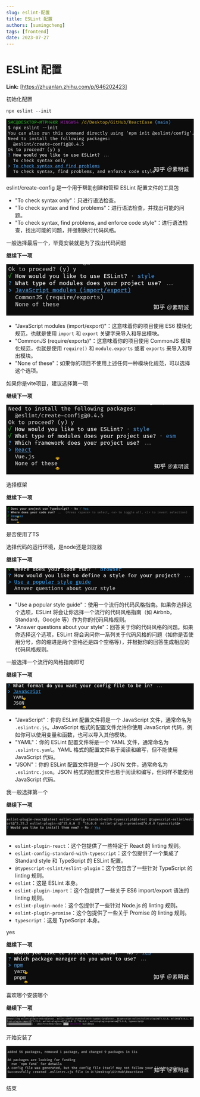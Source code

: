 ```yaml
---
slug: eslint-配置
title: ESLint 配置
authors: [sumingcheng]
tags: [frontend]
date: 2023-07-27
---
```


# ESLint 配置



 **Link:** [https://zhuanlan.zhihu.com/p/646202423]



初始化配置

```
npx eslint --init
```
![a6c2bc6e3a0faa3b8357eac93ff8a713](../image/a6c2bc6e3a0faa3b8357eac93ff8a713.jpg)

eslint/create-config 是一个用于帮助创建和管理 ESLint 配置文件的工具包

  
  

* "To check syntax only"：只进行语法检查。
* "To check syntax and find problems"：进行语法检查，并找出可能的问题。
* "To check syntax, find problems, and enforce code style"：进行语法检查，找出可能的问题，并强制执行代码风格。

一般选择最后一个，毕竟安装就是为了找出代码问题

**继续下一项**

![76ff7895e0cbc0c5a500b8e3cd6f0513](../image/76ff7895e0cbc0c5a500b8e3cd6f0513.jpg)

* "JavaScript modules (import/export)"：这意味着你的项目使用 ES6 模块化规范，也就是使用 `import` 和 `export` 关键字来导入和导出模块。
* "CommonJS (require/exports)"：这意味着你的项目使用 CommonJS 模块化规范，也就是使用 `require()` 和 `module.exports` 或者 `exports` 来导入和导出模块。
* "None of these"：如果你的项目不使用上述任何一种模块化规范，可以选择这个选项。

如果你是vite项目，建议选择第一项

**继续下一项**

![4b1b81c538352002d9b22375c9245ec7](../image/4b1b81c538352002d9b22375c9245ec7.jpg)

选择框架

  
  

**继续下一项**

![050647b5e910c246c409281cbaf8896f](../image/050647b5e910c246c409281cbaf8896f.jpg)

是否使用了TS

  
  

选择代码的运行环境，是node还是浏览器

**继续下一项**

![5fe4c7a2f7698cdc27fd0bff76fbf027](../image/5fe4c7a2f7698cdc27fd0bff76fbf027.jpg)

* "Use a popular style guide"：使用一个流行的代码风格指南。如果你选择这个选项，ESLint 将会让你选择一个流行的代码风格指南（如 Airbnb，Standard，Google 等）作为你的代码风格规则。
* "Answer questions about your style"：回答关于你的代码风格的问题。如果你选择这个选项，ESLint 将会询问你一系列关于代码风格的问题（如你是否使用分号，你的缩进是两个空格还是四个空格等），并根据你的回答生成相应的代码风格规则。

一般选择一个流行的风格指南即可

**继续下一项**

![7c5711029bdb8e04708f2fb48f4fcd8a](../image/7c5711029bdb8e04708f2fb48f4fcd8a.jpg)

* "JavaScript"：你的 ESLint 配置文件将是一个 JavaScript 文件，通常命名为 `.eslintrc.js`。JavaScript 格式的配置文件允许你使用 JavaScript 代码，例如你可以使用变量和函数，也可以导入其他模块。
* "YAML"：你的 ESLint 配置文件将是一个 YAML 文件，通常命名为 `.eslintrc.yaml`。YAML 格式的配置文件易于阅读和编写，但不能使用 JavaScript 代码。
* "JSON"：你的 ESLint 配置文件将是一个 JSON 文件，通常命名为 `.eslintrc.json`。JSON 格式的配置文件也易于阅读和编写，但同样不能使用 JavaScript 代码。

我一般选择第一个

**继续下一项**

![fcffad6c8041d597cda5dd60818838ce](../image/fcffad6c8041d597cda5dd60818838ce.jpg)

* `eslint-plugin-react`：这个包提供了一些特定于 React 的 linting 规则。
* `eslint-config-standard-with-typescript`：这个包提供了一个集成了 Standard style 和 TypeScript 的 ESLint 配置。
* `@typescript-eslint/eslint-plugin`：这个包包含了一些针对 TypeScript 的 linting 规则。
* `eslint`：这是 ESLint 本身。
* `eslint-plugin-import`：这个包提供了一些关于 ES6 import/export 语法的 linting 规则。
* `eslint-plugin-node`：这个包提供了一些针对 Node.js 的 linting 规则。
* `eslint-plugin-promise`：这个包提供了一些关于 Promise 的 linting 规则。
* `typescript`：这是 TypeScript 本身。

yes

**继续下一项**

![fe4a5f22862a60d841830522fba4ddf6](../image/fe4a5f22862a60d841830522fba4ddf6.jpg)

喜欢哪个安装哪个

  
  

**继续下一项**

![446ed240d15f20d92c7f98555bcf3404](../image/446ed240d15f20d92c7f98555bcf3404.jpg)

开始安装了

![65cef73411dbdcb5302bff3da865c254](../image/65cef73411dbdcb5302bff3da865c254.jpg)

结束